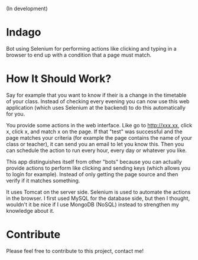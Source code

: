 (In development)

Indago
======

Bot using Selenium for performing actions like clicking and typing in a browser to end up with a condition that a page must match.

How It Should Work?
======

Say for example that you want to know if their is a change in the timetable of your class. Instead of checking every evening you can now use this web application (which uses Selenium at the backend) to do this automatically for you.

You provide some actions in the web interface. Like go to http://xxx.xx, click x, click x, and match x on the page. If that "test" was successful and the page matches your criteria (for example the page contains the name of your class or teacher), it can send you an email to let you know this. Then you can schedule the action to run every hour, every day or whatever you like.

This app distinguishes itself from other "bots" because you can actually provide actions to perform like clicking and sending keys (which allows you to login for example). Instead of only getting the page source and then verify if it matches something.

It uses Tomcat on the server side. Selenium is used to automate the actions in the browser. I first used MySQL for the database side, but then I thought, wouldn't it be nice if I use MongoDB (NoSQL) instead to strengthen my knowledge about it.

Contribute
======

Please feel free to contribute to this project, contact me!
